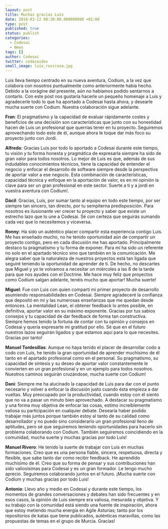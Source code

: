 ```yaml
---
layout: post
title: Muchas gracias Luis
date: 2018-03-12 08:30:00.000000000 +01:00
type: post
published: true
status: publish
categories:
  - Codesai
  - News
tags: []
author: Codesai
twitter: codesaidev
small_image: luis_rovirosa.jpg
---
```


Luis lleva tiempo centrado en su nueva aventura, Codium, a la vez que colabora con nosotros puntualmente como anteriormente había hecho. Debido a la vorágine del presente, aún no habíamos podido sentarnos a contarlo. Con este post nos gustaría hacerle un pequeño homenaje a Luis y agradecerle todo lo que ha aportado a Codesai hasta ahora, y desearle mucha suerte con Codium. Nuestra colaboración sigue adelante.

**Fran**: El pragmatismo y la capacidad de evaluar rápidamente costes y beneficios de una decisión son características que junto con su honestidad hacen de Luis un profesional que querrías tener en tu proyecto. Seguiremos aprovechando todo esto de él, aunque ahora le toque dar más foco su proyecto junto con Jordi.

**Alfredo**: Gracias Luis por todo lo aportado a Codesai durante este tiempo, tu visión y tu forma honesta y pragmática de expresarla siempre ha sido de gran valor para todos nosotros. Lo mejor de Luis es que, además de sus indudables conocimientos técnicos, tiene la capacidad de entender el negocio y enfocar el desarrollo de software siempre desde la perspectiva de aportar valor a ese negocio. Esta combinación de características, capacidad técnica y enfoque en la aportación de valor, es en mi opinión la clave para ser un gran profesional en este sector. Suerte a ti y a jordi en vuestra aventura con Codium!. 

**Dácil**: Gracias, Luis, por sumar tanto al equipo en todo este tiempo, por ser siempre tan sincero, tan directo, por tu sempiterna predisposición. Para nosotros es ilusionante ver crecer tu proyecto y saber que existe un estrecho lazo que lo une a Codesai. Sé con certeza que seguirás sumando cada vez que lo necesitemos y viceversa. 

**Ronny**: Ha sido un auténtico placer compartir esta experiencia contigo Luis. Me has enseñado mucho, no he tenido oportunidad aún de compartir un proyecto contigo, pero en cada discusión me has aportado. Principalmente destaco tu pragmatismo y tu forma de exponer. Para mí ha sido un referente no solo en el apartado técnico sino que también en la comunicación. Me alegra saber que la naturaleza de nuestros proyectos está tan ligada que seguiré teniendo la oportunidad de aprender de ti. De hecho, no descartes que Miguel y yo te volvamos a necesitar un miércoles a las 8 de la tarde para que nos ayudes con el Doctrine. Me hace muy feliz que proyectos como Codium salgan adelante, tenéis mucho que aportar! Mucha suerte!

**Miguel**: Fue con Luis con quien compartí mi primer proyecto de desarrollo asumiendo responsabilidades en Codesai. Siempre agradeceré la confianza que depositó en mí y las numerosas enseñanzas que me quedan desde entonces. La mentalidad Lean, el obtener feedback lo antes posible, en definitiva, aportar valor en su máximo exponente. Gracias por tus sabios consejos y tu capacidad de dar feedback de forma tan constructiva. Siempre hemos tenido la fortuna de contar con tu opinión y consejos en Codesai y quería expresarte mi gratitud por ello. Sé que en el futuro nuestros lazos seguirán ligados y que estamos aquí para lo que necesites. Gracias por tanto!

**Manuel Tordesillas**: Aunque no haya tenido el placer de desarrollar codo a codo con Luis, he tenido la gran oportunidad de aprender muchísimo de él tanto en el apartado profesional como en el personal. Su pragmatismo, su capacidad de síntesis y su deseo de aportar valor constantemente le convierten en un gran profesional y en un ejemplo para todos nosotros. Nuestros caminos seguirán cruzándose, mucha suerte con Codium! 

**Dani**: Siempre me ha alucinado la capacidad de Luis para dar con el punto necesario y volver a enfocar la discusión justo cuando ésta empieza a dar vueltas. Muy preocupado por la productividad, cuando estoy con él siento que no va a pasar un minuto bien aprovechado. A destacar su pragmatismo y una forma muy objetiva de enfocar las cosas, estimo increíblemente valiosa su participación en cualquier debate.
Desearía haber podido trabajar más juntos porque también estoy al tanto de su calidad como desarrollador y no puedo sino considerarlo un gran profesional lleno de aptitudes, pero sé que seguiremos teniendo oportunidades para hacerlo sin problema colaborando con Codium. También seguiremos coincidiendo en la comunidad, mucha suerte y muchas gracias por todo Luis!

**Manuel Rivero**: He tenido la suerte de trabajar con Luis en muchas formaciones. Creo que es una persona fiable, sincera, respetuosa, directa y flexible, que sabe tanto dar como recibir feedback. He aprendido muchísimo de él. Creo que su forma de pensar y sus contribuciones han sido valiosísimas para Codesai y es un gran formador. Le tengo mucho aprecio. Seguiremos colaborando juntos en el futuro. ¡Mucha suerte con Codium y muchas gracias por todo Luis!

**Antonio**: Llevo año y medio en Codesai y durante este tiempo, los momentos de grandes conversaciones y debates han sido frecuentes y en esos casos, la opinión de Luis siempre era valiosa, mesurada y objetiva.
Y su trabajo con la comunidad está siendo una fuente de inspiración, ahora que estoy metiendo mucha energía en Agile Asturias; tanto por los repositorios de katas que tiene publicados, auténticas maravillas, como las propuestas de temas en el grupo de Murcia. Gracias!
